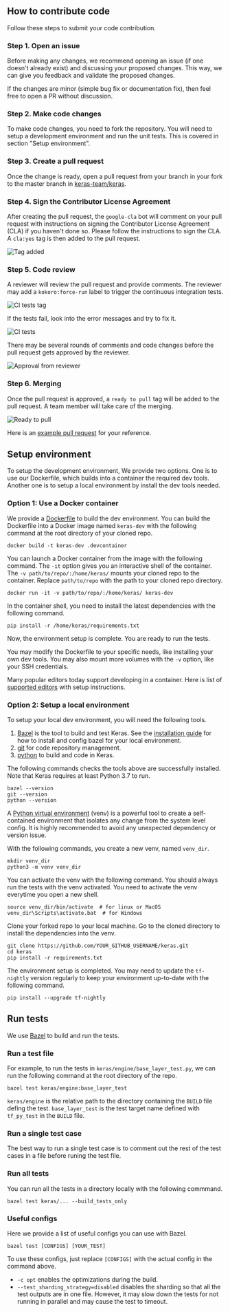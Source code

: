 ## How to contribute code

Follow these steps to submit your code contribution.

### Step 1. Open an issue

Before making any changes, we recommend opening an issue (if one doesn't already
exist) and discussing your proposed changes. This way, we can give you feedback
and validate the proposed changes.

If the changes are minor (simple bug fix
or documentation fix), then feel free to open a PR without discussion.

### Step 2. Make code changes

To make code changes, you need to fork the repository.
You will need to setup a development environment
and run the unit tests. This is covered in section "Setup environment".

### Step 3. Create a pull request 

Once the change is ready,
open a pull request from your branch in your fork to the master branch in
[keras-team/keras](https://github.com/keras-team/keras).

### Step 4. Sign the Contributor License Agreement

After creating the pull request,
the `google-cla` bot will comment on your pull request
with instructions on signing
the Contributor License Agreement (CLA)
if you haven't done so.
Please follow the instructions to sign the CLA.
A `cla:yes` tag is then added to the pull request.

![Tag added](https://i.imgur.com/LHEdIfL.png)


### Step 5. Code review

A reviewer will review the pull request and provide comments.
The reviewer may add a `kokoro:force-run` label to trigger the 
continuous integration tests.

![CI tests tag](https://i.imgur.com/58NOCB0.png)

If the tests fail, look into the error messages and try to fix it.

![CI tests](https://i.imgur.com/vVY0dZD.png)

There may be
several rounds of comments and code changes before the pull request gets
approved by the reviewer.

![Approval from reviewer](https://i.imgur.com/Ywl4ets.png)

### Step 6. Merging

Once the pull request is approved,
a `ready to pull` tag will be added to the pull request.
A team member will take care of the merging.

![Ready to pull](https://i.imgur.com/yCEqJsA.png)

Here is an [example pull request](https://github.com/keras-team/keras/pull/15015)
for your reference.


## Setup environment

To setup the development environment,
We provide two options.
One is to use our Dockerfile, which builds into a container the required dev tools.
Another one is to setup a local environment by install the dev tools needed.

### Option 1: Use a Docker container

We provide a 
[Dockerfile](https://github.com/keras-team/keras/blob/master/.devcontainer/Dockerfile)
to build the dev environment.
You can build the Dockerfile into a Docker image named `keras-dev`
with the following command at the root directory of your cloned repo.

```shell
docker build -t keras-dev .devcontainer
```

You can launch a Docker container from the image with the following command.
The `-it` option gives you an interactive shell of the container.
The `-v path/to/repo/:/home/keras/` mounts your cloned repo to the container.
Replace `path/to/repo` with the path to your cloned repo directory.

```shell
docker run -it -v path/to/repo/:/home/keras/ keras-dev
```

In the container shell, you need to install the latest dependencies
with the following command.

```shell
pip install -r /home/keras/requirements.txt
```

Now, the environment setup is complete. You are ready to run the tests.

You may modify the Dockerfile to your specific needs, like installing your own
dev tools. You may also mount more volumes with the `-v` option, like your SSH
credentials.

Many popular editors today support developing in a container. Here is list of
[supported editors](https://discuss.tensorflow.org/t/setup-your-favorite-editor-to-develop-keras)
with setup instructions.

### Option 2: Setup a local environment

To setup your local dev environment, you will need the following tools.

1.  [Bazel](https://bazel.build/) is the tool to build and test Keras. See the
    [installation guide](https://docs.bazel.build/versions/4.0.0/install.html)
    for how to install and config bazel for your local environment.
2.  [git](https://github.com/) for code repository management.
3.  [python](https://www.python.org/) to build and code in Keras.

The following commands checks the tools above are successfully installed.
Note that Keras requires at least Python 3.7 to run.

```shell
bazel --version
git --version
python --version
```

A [Python virtual environment](https://docs.python.org/3/tutorial/venv.html)
(venv) is a powerful tool to create a self-contained environment that isolates
any change from the system level config. It is highly recommended to avoid any
unexpected dependency or version issue.

With the following commands, you create a new venv, named `venv_dir`.

```shell
mkdir venv_dir
python3 -m venv venv_dir
```

You can activate the venv with the following command.
You should always run the tests with the venv activated.
You need to activate the venv everytime you open a new shell.

```shell
source venv_dir/bin/activate  # for linux or MacOS
venv_dir\Scripts\activate.bat  # for Windows
```

Clone your forked repo to your local machine. Go to the cloned directory to
install the dependencies into the venv.

```shell
git clone https://github.com/YOUR_GITHUB_USERNAME/keras.git
cd keras
pip install -r requirements.txt
```

The environment setup is completed.  You may need to update the `tf-nightly`
version regularly to keep your environment up-to-date with the following
command.

```shell
pip install --upgrade tf-nightly
```

## Run tests

We use [Bazel](https://bazel.build/) to build and run the tests.

### Run a test file

For example, to run the tests in `keras/engine/base_layer_test.py`,
we can run the following command at the root directory of the repo.

```shell
bazel test keras/engine:base_layer_test
```

`keras/engine` is the relative path to the directory 
containing the `BUILD` file defing the test.
`base_layer_test` is the test target name defined  with `tf_py_test` in the `BUILD` file.

### Run a single test case

The best way to run a single test case is to comment out the rest of the test
cases in a file before runing the test file.

### Run all tests

You can run all the tests in a directory locally with the following commmand.

```
bazel test keras/... --build_tests_only
```

### Useful configs

Here we provide a list of useful configs you can use with Bazel.

```shell
bazel test [CONFIGS] [YOUR_TEST]
```

To use these configs, just replace `[CONFIGS]` with the actual config in the
command above.
* `-c opt` enables the optimizations during the build.
* `--test_sharding_strategy=disabled` disables the sharding so that all the
  test outputs are in one file.
  However, it may slow down the tests for not running in parallel
  and may cause the test to timeout.
